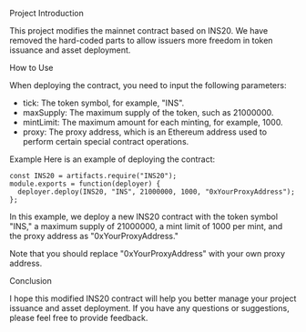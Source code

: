 Project Introduction

This project modifies the mainnet contract based on INS20. We have removed the hard-coded parts to allow issuers more freedom in token issuance and asset deployment.

How to Use

When deploying the contract, you need to input the following parameters:

- tick: The token symbol, for example, "INS".
- maxSupply: The maximum supply of the token, such as 21000000.
- mintLimit: The maximum amount for each minting, for example, 1000.
- proxy: The proxy address, which is an Ethereum address used to perform certain special contract operations.

Example
Here is an example of deploying the contract:
```
const INS20 = artifacts.require("INS20");
module.exports = function(deployer) {
  deployer.deploy(INS20, "INS", 21000000, 1000, "0xYourProxyAddress");
};
```
In this example, we deploy a new INS20 contract with the token symbol "INS," a maximum supply of 21000000, a mint limit of 1000 per mint, and the proxy address as "0xYourProxyAddress."

Note that you should replace "0xYourProxyAddress" with your own proxy address.

Conclusion

I hope this modified INS20 contract will help you better manage your project issuance and asset deployment. If you have any questions or suggestions, please feel free to provide feedback.
